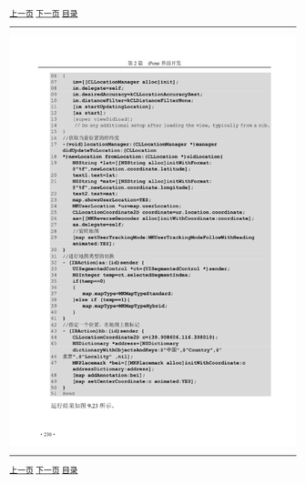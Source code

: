 [上一页](241.md) [下一页](243.md) [目录](../README.md)

***

![242](../images/242.png)

***

[上一页](241.md) [下一页](243.md) [目录](../README.md)